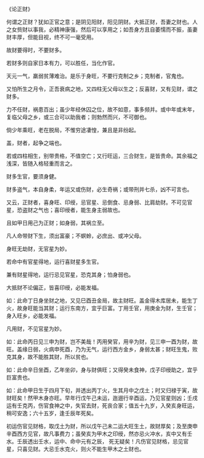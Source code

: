 《论正财》

何谓之正财？犹如正官之意；是阴见阳财，阳见阴财。大抵正财，吾妻之财也。人之女赀财以事我，必精神康强，然后可以享用之；如吾身方且自萎懦而不振，虽妻财丰厚，但能目视，终不可一毫受用。

故财要得时，不要财多。

若财多则自家日本有力，可以胜任，当化作官。

天元一气，羸弱贫薄难治。是乐于身旺，不要行克制之乡；克制者，官鬼也。

又怕所生之月令，正吾衰病之地，又四柱无父母以生之；反喜财，又有见财，谓之财多。

力不任财，祸患百出；虽少年经休囚之位，故不如意，事多频并。或中年或末年，复临父母之乡，或三合可以助我者；则勃然而兴，不可御也。

倘少年乘旺，老在脱局，不惟穷途凄惶，兼且是非纷起。

盖，财者，起争之端也。

若或四柱相生，别带贵格，不值空亡；又行旺运，三合财生，是皆贵命。其余福之浅深，皆随入格轻重而言之。

财多生官，要须身健。

财多盗气，本自身柔，年运又或伤财，必生奇祸；或带刑并七杀，凶不可言也。

又云，正财者，喜身旺、印绶，忌官星、忌倒食、忌身弱、比肩劫财。不可见官星，恐盗财之气也；喜印绶者，能生身主弱故也。

且如甲日用己为正财；如身弱，其祸立至。

凡人命带财下生，须出富豪；不螟蛉，必庶出、或冲父母。

身旺无劫财，无官星为妙。

若命中有官星得地，运行喜财星多生官。

兼有财星得地，运行忌见官星，恐克其身；怕身弱也。

大抵财不论偏正，皆喜印绶，必能发福。

如：此命丁日身坐财之地，又见巳酉丑金局，故主财旺。盖金得木库居未，能生丁火，故身旺能当其财；运行东南方，宜乎巨富。丁用壬官，用庚金为财，生壬官；身入旺乡，必能发福。

凡用财，不见官星为妙。

如：此命丙日见三申为财，岂不美哉！丙用癸官，用辛为财，见三申一酉为财，故旺。盖缘日弱，火病申死酉，乃为无气，运行西方金乡，身弱太甚；财旺生鬼，败克其身，故不能胜其财，所以贫也。

如：此命辛日坐酉，乙年坐卯，身与财俱旺；又得癸未食神，戊子印绶助之，宜乎巨富贵也。

如：此命甲日生于四月下旬，并透出丙丁火，生其月中之戊土；时又归禄于寅，故财旺矣！然甲木身亦旺。早年行戊午己未运，迤逦行辛酉运，乃见官星则凶；壬戌运有壬克丙，伤官食神之中，失官去财，死丧合家；值五十九岁，入癸亥身旺运，稍可安逸；六十五岁，逢壬辰年死矣。

初运伤官见财格，取戊土为财，所以戊午己未二运大旺生土，故财厚矣；及至庚申辛酉西方见官，故凡事费力；虽癸亥为甲木之印绶，然亦忌火冲水，亥中又有壬水。壬辰透出壬水，运中、命中元有之辰，  死无疑矣！凡伤官见财格，忌见官星，只喜见财。大忌壬水克火，则火不能生甲木之土财也。

